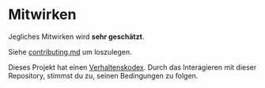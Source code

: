 # Mitwirken

Jegliches Mitwirken wird **sehr geschätzt**.

Siehe [contributing.md](../../../.github/contributing.md) um loszulegen.

Dieses Projekt hat einen [Verhaltenskodex](../../../.github/code-of-conduct.md). Durch das Interagieren mit dieser Repository, stimmst du zu, seinen Bedingungen zu folgen.
